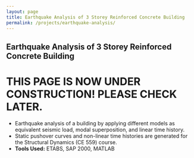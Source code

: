```yaml
---
layout: page
title: Earthquake Analysis of 3 Storey Reinforced Concrete Building
permalink: /projects/earthquake-analysis/
---
```


## Earthquake Analysis of 3 Storey Reinforced Concrete Building

# THIS PAGE IS NOW UNDER CONSTRUCTION! PLEASE CHECK LATER.

- Earthquake analysis of a building by applying different models as equivalent seismic load, modal superposition, and linear time history.
- Static pushover curves and non-linear time histories are generated for the Structural Dynamics (CE 559) course.
- **Tools Used:** ETABS, SAP 2000, MATLAB
